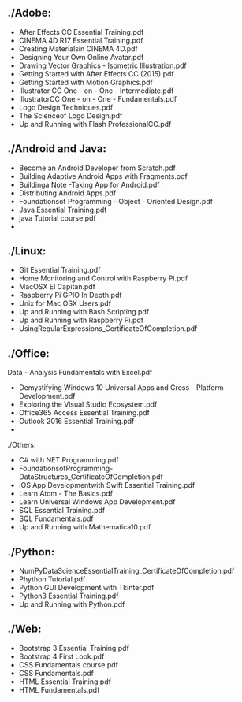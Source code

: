 ## ./Adobe:
- After Effects CC Essential Training.pdf
- CINEMA 4D R17 Essential Training.pdf
- Creating Materialsin CINEMA 4D.pdf
- Designing Your Own Online Avatar.pdf
- Drawing Vector Graphics - Isometric Illustration.pdf
- Getting Started with After Effects CC (2015).pdf
- Getting Started with Motion Graphics.pdf
- Illustrator CC One - on - One - Intermediate.pdf
- IllustratorCC One - on - One - Fundamentals.pdf
- Logo Design Techniques.pdf
- The Scienceof Logo Design.pdf
- Up and Running with Flash ProfessionalCC.pdf

## ./Android and Java:
- Become an Android Developer from Scratch.pdf
- Building Adaptive Android Apps with Fragments.pdf
- Buildinga Note -Taking App for Android.pdf
- Distributing Android Apps.pdf
- Foundationsof Programming - Object - Oriented Design.pdf
- Java Essential Training.pdf
- java Tutorial course.pdf
-
## ./Linux:
- Git Essential Training.pdf
- Home Monitoring and Control with Raspberry Pi.pdf
- MacOSX El Capitan.pdf
- Raspberry Pi GPIO In Depth.pdf
- Unix for Mac OSX Users.pdf
- Up and Running with Bash Scripting.pdf
- Up and Running with Raspberry Pi.pdf
- UsingRegularExpressions_CertificateOfCompletion.pdf

## ./Office:
Data - Analysis Fundamentals with Excel.pdf
- Demystifying Windows 10 Universal Apps and Cross - Platform Development.pdf
- Exploring the Visual Studio Ecosystem.pdf
- Office365 Access Essential Training.pdf
- Outlook 2016 Essential Training.pdf
-
./Others:
- C# with NET Programming.pdf
- FoundationsofProgramming-DataStructures_CertificateOfCompletion.pdf
- iOS App Developmentwith Swift Essential Training.pdf
- Learn Atom - The Basics.pdf
- Learn Universal Windows App Development.pdf
- SQL Essential Training.pdf
- SQL Fundamentals.pdf
- Up and Running with Mathematica10.pdf

## ./Python:
- NumPyDataScienceEssentialTraining_CertificateOfCompletion.pdf
- Phython Tutorial.pdf
- Python GUI Development with Tkinter.pdf
- Python3 Essential Training.pdf
- Up and Running with Python.pdf

## ./Web:
- Bootstrap 3 Essential Training.pdf
- Bootstrap 4 First Look.pdf
- CSS Fundamentals course.pdf
- CSS Fundamentals.pdf
- HTML Essential Training.pdf
- HTML Fundamentals.pdf

